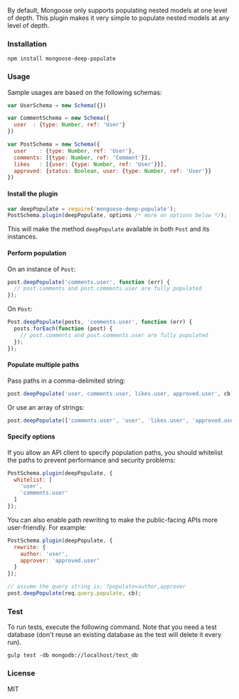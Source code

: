 By default, Mongoose only supports populating nested models at one level of depth. This plugin makes it very simple to populate nested models at any level of depth.

### Installation
```
npm install mongoose-deep-populate
```

### Usage

Sample usages are based on the following schemas:

```javascript
var UserSchema = new Schema({})

var CommentSchema = new Schema({
  user  : {type: Number, ref: 'User'}
})

var PostSchema = new Schema({
  user    : {type: Number, ref: 'User'},
  comments: [{type: Number, ref: 'Comment'}],
  likes   : [{user: {type: Number, ref: 'User'}}],
  approved: {status: Boolean, user: {type: Number, ref: 'User'}} 
})
```

#### Install the plugin

```javascript
var deepPopulate = require('mongoose-deep-populate');
PostSchema.plugin(deepPopulate, options /* more on options below */);
```

This will make the method `deepPopulate` available in both `Post` and its instances.

#### Perform population

On an instance of `Post`:

```javascript
post.deepPopulate('comments.user', function (err) {
  // post.comments and post.comments.user are fully populated
});
```

On `Post`:

```javascript
Post.deepPopulate(posts, 'comments.user', function (err) {
  posts.forEach(function (post) {
    // post.comments and post.comments.user are fully populated
  });
});
```

#### Populate multiple paths

Pass paths in a comma-delimited string:

```javascript
post.deepPopulate('user, comments.user, likes.user, approved.user', cb);
```
Or use an array of strings:

```javascript
post.deepPopulate(['comments.user', 'user', 'likes.user', 'approved.user'], cb);
```

#### Specify options

If you allow an API client to specify population paths, you should whitelist the paths to prevent performance and security problems:

```javascript
PostSchema.plugin(deepPopulate, {
  whitelist: [
    'user',
    'comments.user' 
  ]
});
```

You can also enable path rewriting to make the public-facing APIs more user-friendly.  For example:

```javascript
PostSchema.plugin(deepPopulate, {
  rewrite: {
    author: 'user',
    approver: 'approved.user'
  }
});

// assume the query string is: ?populate=author,approver
post.deepPopulate(req.query.populate, cb);  
```

### Test

To run tests, execute the following command. Note that you need a test database (don't reuse an existing database as the test will delete it every run).

```
gulp test -db mongodb://localhost/test_db
```

### License

MIT
